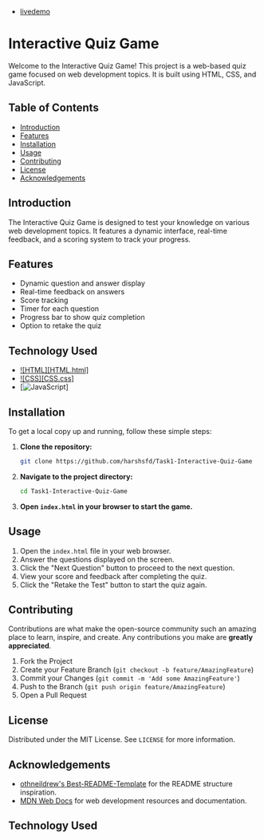 - [livedemo](https://harshsfd.github.io/Task1-Interactive-Quiz-Game/)
# Interactive Quiz Game

Welcome to the Interactive Quiz Game! This project is a web-based quiz game focused on web development topics. It is built using HTML, CSS, and JavaScript.

## Table of Contents

- [Introduction](#introduction)
- [Features](#features)
- [Installation](#installation)
- [Usage](#usage)
- [Contributing](#contributing)
- [License](#license)
- [Acknowledgements](#acknowledgements)

## Introduction

The Interactive Quiz Game is designed to test your knowledge on various web development topics. It features a dynamic interface, real-time feedback, and a scoring system to track your progress.

## Features

- Dynamic question and answer display
- Real-time feedback on answers
- Score tracking
- Timer for each question
- Progress bar to show quiz completion
- Option to retake the quiz
  
## Technology Used
* [![HTML][HTML.html]][HTML-url]
* [![CSS][CSS.css]][CSS-url]
* [![JavaScript][JavaScript.js]]
  
## Installation

To get a local copy up and running, follow these simple steps:

1. **Clone the repository:**
    ```bash
    git clone https://github.com/harshsfd/Task1-Interactive-Quiz-Game
    ```

2. **Navigate to the project directory:**
    ```bash
    cd Task1-Interactive-Quiz-Game
    ```

3. **Open `index.html` in your browser to start the game.**

## Usage

1. Open the `index.html` file in your web browser.
2. Answer the questions displayed on the screen.
3. Click the "Next Question" button to proceed to the next question.
4. View your score and feedback after completing the quiz.
5. Click the "Retake the Test" button to start the quiz again.

## Contributing

Contributions are what make the open-source community such an amazing place to learn, inspire, and create. Any contributions you make are **greatly appreciated**.

1. Fork the Project
2. Create your Feature Branch (`git checkout -b feature/AmazingFeature`)
3. Commit your Changes (`git commit -m 'Add some AmazingFeature'`)
4. Push to the Branch (`git push origin feature/AmazingFeature`)
5. Open a Pull Request

## License

Distributed under the MIT License. See `LICENSE` for more information.

## Acknowledgements

- [othneildrew's Best-README-Template](https://github.com/othneildrew/Best-README-Template) for the README structure inspiration.
- [MDN Web Docs](https://developer.mozilla.org/) for web development resources and documentation.


## Technology Used
[Html.com]: https://img.shields.io/badge/HTML-FF2D20?style=for-thebadge&logo=html&logoColor=white
[HTML-url]: https://html.com/
[CSS.com]: https://img.shields.io/badge/css-0769AD?style=for-the-badge&logo=css&logoColor=white
[CSS-url]: https://css.com/ 
[JavaScript.js]: https://img.shields.io/badge/JavaScript.js-35495E?style=for-the-badge&logo=JavaScriptdotjs&logoColor=4FC08D
[JavaScript-url]: https://JavaScript.com/
